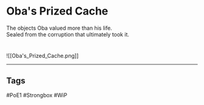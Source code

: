# Oba's Prized Cache
The objects Oba valued more than his life.  
Sealed from the corruption that ultimately took it.

#
![[Oba's_Prized_Cache.png]]

---
## Tags
#PoE1 
#Strongbox
#WiP